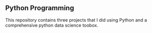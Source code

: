 ## Python Programming 

This repository contains three projects that I did using Python and a comprehensive python data science toobox.
